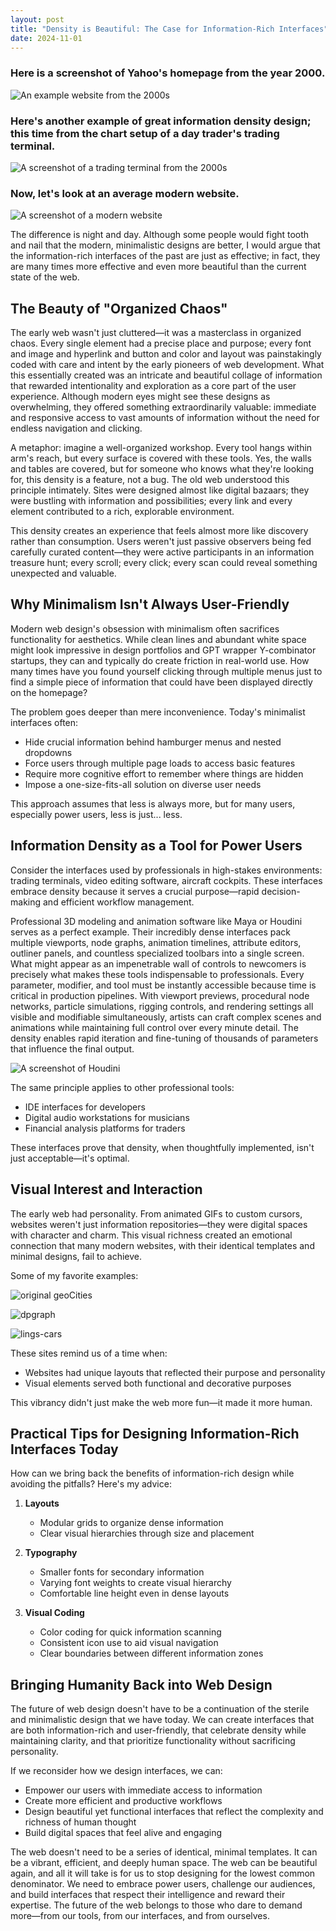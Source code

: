 ```yaml
---
layout: post
title: "Density is Beautiful: The Case for Information-Rich Interfaces"
date: 2024-11-01
---
```


### Here is a screenshot of Yahoo's homepage from the year 2000. 

![An example website from the 2000s](/assets/images/yahoo-website^2000^homepage.webp)

### Here's another example of great information density design; this time from the chart setup of a day trader's trading terminal.

![A screenshot of a trading terminal from the 2000s](/assets/images/day_trading.png)

### Now, let's look at an average modern website.

![A screenshot of a modern website](/assets/images/modern_website.jpg)

The difference is night and day. Although some people would fight tooth and nail that the modern, minimalistic designs are better, I would argue that the information-rich interfaces of the past are just as effective; in fact, they are many times more effective and even more beautiful than the current state of the web. 

## The Beauty of "Organized Chaos"

The early web wasn't just cluttered—it was a masterclass in organized chaos. Every single element had a precise place and purpose; every font and image and hyperlink and button and color and layout was painstakingly coded with care and intent by the early pioneers of web development. What this essentially created was an intricate and beautiful collage of information that rewarded intentionality and exploration as a core part of the user experience. Although modern eyes might see these designs as overwhelming, they offered something extraordinarily valuable: immediate and responsive access to vast amounts of information without the need for endless navigation and clicking.

A metaphor: imagine a well-organized workshop. Every tool hangs within arm's reach, but every surface is covered with these tools. Yes, the walls and tables are covered, but for someone who knows what they're looking for, this density is a feature, not a bug. The old web understood this principle intimately. Sites were designed almost like digital bazaars; they were bustling with information and possibilities; every link and every element contributed to a rich, explorable environment.

This density creates an experience that feels almost more like discovery rather than consumption. Users weren't just passive observers being fed carefully curated content—they were active participants in an information treasure hunt; every scroll; every click; every scan could reveal something unexpected and valuable.

## Why Minimalism Isn't Always User-Friendly

Modern web design's obsession with minimalism often sacrifices functionality for aesthetics. While clean lines and abundant white space might look impressive in design portfolios and GPT wrapper Y-combinator startups, they can and typically do create friction in real-world use. How many times have you found yourself clicking through multiple menus just to find a simple piece of information that could have been displayed directly on the homepage?

The problem goes deeper than mere inconvenience. Today's minimalist interfaces often:
- Hide crucial information behind hamburger menus and nested dropdowns
- Force users through multiple page loads to access basic features
- Require more cognitive effort to remember where things are hidden
- Impose a one-size-fits-all solution on diverse user needs

This approach assumes that less is always more, but for many users, especially power users, less is just... less.

## Information Density as a Tool for Power Users

Consider the interfaces used by professionals in high-stakes environments: trading terminals, video editing software, aircraft cockpits. These interfaces embrace density because it serves a crucial purpose—rapid decision-making and efficient workflow management.

Professional 3D modeling and animation software like Maya or Houdini serves as a perfect example. Their incredibly dense interfaces pack multiple viewports, node graphs, animation timelines, attribute editors, outliner panels, and countless specialized toolbars into a single screen. What might appear as an impenetrable wall of controls to newcomers is precisely what makes these tools indispensable to professionals. Every parameter, modifier, and tool must be instantly accessible because time is critical in production pipelines. With viewport previews, procedural node networks, particle simulations, rigging controls, and rendering settings all visible and modifiable simultaneously, artists can craft complex scenes and animations while maintaining full control over every minute detail. The density enables rapid iteration and fine-tuning of thousands of parameters that influence the final output.

![A screenshot of Houdini](/assets/images/houdini_ui.png)


The same principle applies to other professional tools:
- IDE interfaces for developers
- Digital audio workstations for musicians
- Financial analysis platforms for traders

These interfaces prove that density, when thoughtfully implemented, isn't just acceptable—it's optimal.

## Visual Interest and Interaction

The early web had personality. From animated GIFs to custom cursors, websites weren't just information repositories—they were digital spaces with character and charm. This visual richness created an emotional connection that many modern websites, with their identical templates and minimal designs, fail to achieve.

Some of my favorite examples: 

![original geoCities](/assets/images/geocities-1995.png)

![dpgraph](/assets/images/dp_graph.jpg)

![lings-cars](/assets/images/lings-cars.jpg)

These sites remind us of a time when:
- Websites had unique layouts that reflected their purpose and personality
- Visual elements served both functional and decorative purposes

This vibrancy didn't just make the web more fun—it made it more human.

## Practical Tips for Designing Information-Rich Interfaces Today

How can we bring back the benefits of information-rich design while avoiding the pitfalls? Here's my advice:

1. **Layouts**
   - Modular grids to organize dense information
   - Clear visual hierarchies through size and placement

2. **Typography**
   - Smaller fonts for secondary information
   - Varying font weights to create visual hierarchy
   - Comfortable line height even in dense layouts

3. **Visual Coding**
   - Color coding for quick information scanning
   - Consistent icon use to aid visual navigation
   - Clear boundaries between different information zones

## Bringing Humanity Back into Web Design

The future of web design doesn't have to be a continuation of the sterile and minimalistic design that we have today. We can create interfaces that are both information-rich and user-friendly, that celebrate density while maintaining clarity, and that prioritize functionality without sacrificing personality.

If we reconsider how we design interfaces, we can:
- Empower our users with immediate access to information
- Create more efficient and productive workflows
- Design beautiful yet functional interfaces that reflect the complexity and richness of human thought
- Build digital spaces that feel alive and engaging

The web doesn't need to be a series of identical, minimal templates. It can be a vibrant, efficient, and deeply human space. The web can be beautiful again, and all it will take is for us to stop designing for the lowest common denominator. We need to embrace power users, challenge our audiences, and build interfaces that respect their intelligence and reward their expertise. The future of the web belongs to those who dare to demand more—from our tools, from our interfaces, and from ourselves.
